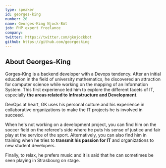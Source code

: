 ```yaml
---
type: speaker
id: georges-king
number: 20
name: Georges-King Njock-Bôt
job: PHP expert freelance
company:
twitter: https://twitter.com/gknjockbot
github: https://github.com/georgesking
---
```


## About Georges-King

Gorges-King is a backend developer with a Devops tendency. After an initial education in the field of university mathematics, he discovered an attraction for computer science while working on the mapping of an Information System. This first experience led him to explore the different facets of IT, especially **the areas related to Infrastructure and Development**.

DevOps at heart, GK uses his personal culture and his experience in collaborative organizations to make the IT projects he is involved in succeed.

When he's not working on a development project, you can find him on the soccer field on the referee's side where he puts his sense of justice and fair play at the service of the sport. Alternatively, you can also find him in training when he tries to **transmit his passion for IT** and organizations to new student developers.

Finally, to relax, he prefers music and it is said that he can sometimes be seen playing in Strasbourg on stage.



